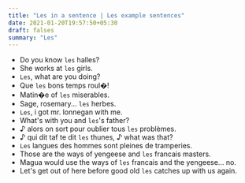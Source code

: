 ```yaml
---
title: "Les in a sentence | Les example sentences"
date: 2021-01-20T19:57:50+05:30
draft: falses
summary: "Les"
---
```

- Do you know `les` halles?
- She works at `les` girls.
- `Les`, what are you doing?
- Que `les` bons temps roul�!
- Matin�e of `les` miserables.
- Sage, rosemary... `les` herbes.
- `Les`, i got mr. lonnegan with me.
- What's with you and `les`'s father?
- ♪ alors on sort pour oublier tous `les` problèmes.
- ♪ qui dit taf te dit `les` thunes, ♪ what was that?
- `Les` langues des hommes sont pleines de tramperies.
- Those are the ways of yengeese and `les` francais masters.
- Magua would use the ways of `les` francais and the yengeese... no.
- Let's get out of here before good old `les` catches up with us again.
                 
